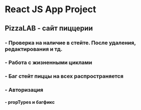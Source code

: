 # React JS App Project
## PizzaLAB - сайт пиццерии

### - Проверка на наличие в стейте. После удаления, редактирования и тд. 
### - Работа с жизненными циклами
### - Баг стейт пиццы на всех распространяется

### - Авторизация

#### - propTypes и багфикс
